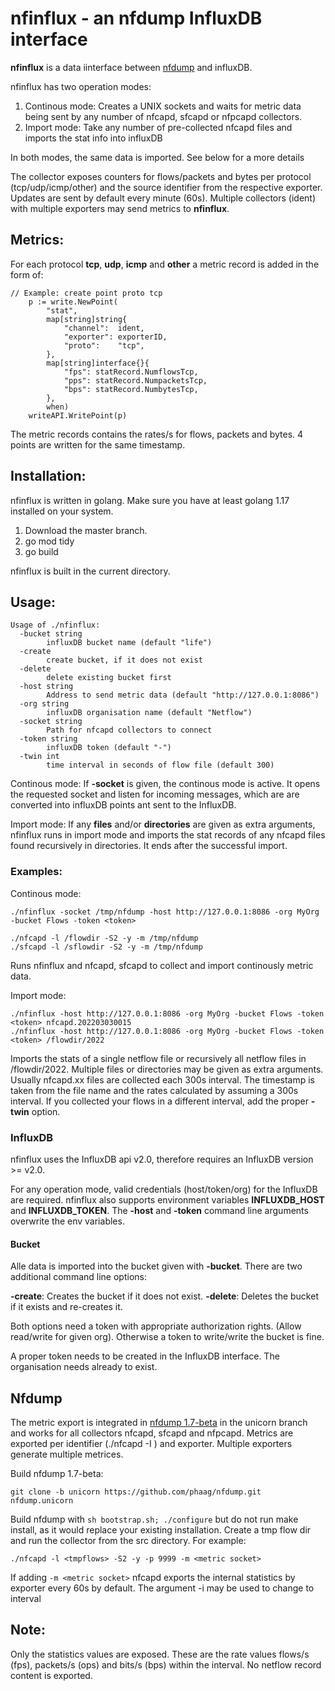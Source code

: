 # nfinflux - an nfdump InfluxDB interface

**nfinflux** is a data iinterface between [nfdump](https://github.com/phaag/nfdump/tree/unicorn) and influxDB.

nfinflux has two operation modes:

1. Continous mode:
   Creates a UNIX sockets and waits for metric data being sent by any number of nfcapd, sfcapd or nfpcapd collectors.
2. Import mode:
   Take any number of pre-collected nfcapd files and imports the stat info into influxDB

In both modes, the same data is imported. See below for a more details

The collector exposes counters for flows/packets and bytes per protocol (tcp/udp/icmp/other) and the source identifier from the respective exporter. Updates are sent by default every minute (60s).  Multiple collectors (ident) with multiple exporters may send metrics to **nfinflux**.

## Metrics:

For each protocol **tcp**, **udp**, **icmp** and **other** a metric record is added in the form of:

```
// Example: create point proto tcp
	p := write.NewPoint(
		"stat",
		map[string]string{
			"channel":  ident,
			"exporter": exporterID,
			"proto":    "tcp",
		},
		map[string]interface{}{
			"fps": statRecord.NumflowsTcp,
			"pps": statRecord.NumpacketsTcp,
			"bps": statRecord.NumbytesTcp,
		},
		when)
	writeAPI.WritePoint(p)
```

The metric records contains the rates/s for flows, packets and bytes.  4 points are written for the same timestamp.

## Installation:

nfinflux is written in golang. Make sure you have at least golang 1.17 installed on your system. 

1. Download the master branch.
2. go mod tidy
3. go build

nfinflux is built in the current directory.

## Usage:

```
Usage of ./nfinflux:
  -bucket string
    	influxDB bucket name (default "life")
  -create
    	create bucket, if it does not exist
  -delete
    	delete existing bucket first
  -host string
    	Address to send metric data (default "http://127.0.0.1:8086")
  -org string
    	influxDB organisation name (default "Netflow")
  -socket string
    	Path for nfcapd collectors to connect
  -token string
    	influxDB token (default "-")
  -twin int
    	time interval in seconds of flow file (default 300)
```

Continous mode: If **-socket** is given, the continous mode is active. It opens the requested socket and listen for incoming messages, which are are converted into influxDB points ant sent to the InfluxDB.

Import mode: If any **files** and/or **directories** are given as extra arguments, nfinflux runs in import mode and imports the stat records of any nfcapd files found recursively in directories. It ends after the successful import.

### Examples:

Continous mode:

````
./nfinflux -socket /tmp/nfdump -host http://127.0.0.1:8086 -org MyOrg -bucket Flows -token <token>

./nfcapd -l /flowdir -S2 -y -m /tmp/nfdump
./sfcapd -l /sflowdir -S2 -y -m /tmp/nfdump
````

Runs nfinflux and nfcapd, sfcapd to collect and import continously metric data.

Import mode:

```
./nfinflux -host http://127.0.0.1:8086 -org MyOrg -bucket Flows -token <token> nfcapd.202203030015
./nfinflux -host http://127.0.0.1:8086 -org MyOrg -bucket Flows -token <token> /flowdir/2022
```

Imports the stats of a single netflow file or recursively all netflow files in /flowdir/2022. Multiple files or directories may be given as extra arguments. 
Usually nfcapd.xx files are collected each 300s interval. The timestamp is taken from the file name and the rates calculated by assuming a 300s interval. If you collected your flows in a different interval, add the proper **-twin** option.

### InfluxDB

nfinflux uses the InfluxDB api v2.0, therefore requires an InfluxDB version >= v2.0.

For any operation mode, valid credentials (host/token/org) for the InfluxDB are required. nfinflux also supports environment variables **INFLUXDB_HOST** and **INFLUXDB_TOKEN**. The **-host** and **-token** command line arguments overwrite the env variables.

#### Bucket

Alle data is imported into the bucket given with **-bucket**. There are two additional command line options:

**-create**: Creates the bucket if it does not exist.
**-delete**: Deletes the bucket if it exists and re-creates it.

Both options need a token with appropriate authorization rights. (Allow read/write for given org). Otherwise a token to write/write the bucket is fine.

A proper token needs to be created in the InfluxDB interface. The organisation needs already to exist.

## Nfdump

The metric export is integrated in [nfdump 1.7-beta](https://github.com/phaag/nfdump/tree/unicorn) in the unicorn branch and works for all collectors nfcapd, sfcapd and nfpcapd. Metrics are exported per identifier (./nfcapd -I <ident>) and exporter. Multiple exporters generate multiple metrices.

Build nfdump 1.7-beta:

`git clone -b unicorn https://github.com/phaag/nfdump.git nfdump.unicorn`

Build nfdump with `sh bootstrap.sh; ./configure` but do not run make install, as it would replace your existing installation. Create a tmp flow dir and run the collector from the src directory. For example:

`./nfcapd -l <tmpflows> -S2 -y -p 9999 -m <metric socket>`

If adding `-m <metric socket>` nfcapd exports the internal statistics by exporter every 60s by default. The argument -i <interval>  may be used to change to interval

## Note:

Only the statistics values are exposed. These are the rate values flows/s (fps), packets/s (ops) and bits/s (bps) within the interval. No netflow record content is exported.
